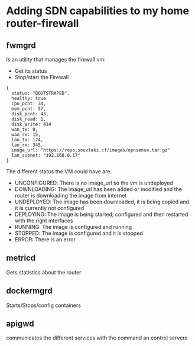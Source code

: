 # Adding SDN capabilities to my home router-firewall


## fwmgrd

Is an utility that manages the firewall vm:

 - Get its status
 - Stop/start the Firewall

```
{
  status: "BOOTSTRAPED",
  healthy: true
  cpu_pcnt: 34,
  mem_pcnt: 57,
  disk_pcnt: 43,
  disk_read: 1,
  disk_write: 414
  wan_tx: 0,
  wan_rx: 15,
  lan_tx: 124,
  lan_rx: 345,
  image_url: "https://repo.souvlaki.cf/images/opnsense.tar.gz"  
  lan_subnet: "192.168.0.17"
}
```

The different status the VM could have are:
  - UNCONFIGURED: There is no image_url so the vm is undeployed
  - DOWNLOADING: The image_url has been added or modified and the router is downloading the image from internet
  - UNDEPLOYED: The image has been downloaded, it is being copied and it is currently not configured
  - DEPLOYING: The image is being started, configured and then restarted with the right interfaces
  - RUNNING: The image is configured and running
  - STOPPED: The image is configured and it is stopped
  - ERROR: There is an error

## metricd

Gets statistics about the router

## dockermgrd

Starts/Stops/config containers

## apigwd

communicates the different services with the command an control servers

